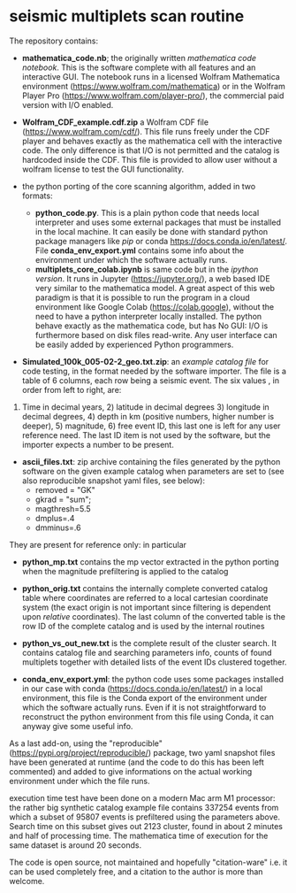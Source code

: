 # seismic multiplets scan routine

The repository contains:

* **mathematica_code.nb**; the originally written *mathematica code notebook*. This is the software complete with all features and an interactive GUI. The notebook runs in a licensed Wolfram Mathematica environment (https://www.wolfram.com/mathematica) or in the Wolfram Player Pro (https://www.wolfram.com/player-pro/), the commercial paid version with I/O enabled.

* **Wolfram_CDF_example.cdf.zip** a Wolfram CDF file (<https://www.wolfram.com/cdf/>). This file runs freely under the CDF player and behaves exactly as the mathematica cell with the interactive code. The only difference is that I/O is not permitted and the catalog is hardcoded inside the CDF. This file is provided to allow user without a wolfram license to test the GUI functionality.

* the python porting of the core scanning algorithm, added in two formats: 
   * **python\_code.py**. This is a plain python code that needs local interpreter and uses some external packages that must be installed in the local machine. It can easily be done with standard python package managers like *pip* or conda <https://docs.conda.io/en/latest/>. File **conda\_env\_export.yml**     contains some info about the environment under which the software actually runs.
   * **multiplets_core_colab.ipynb** is same code but in the *ipython version*. It runs in Jupyter (<https://jupyter.org/>), a web based IDE very similar to the mathematica model. A great aspect of this web paradigm is that it is possible to run the program in a cloud environment like Google Colab (<https://colab.google>), without the need to have a python interpreter locally installed. The python behave exactly as the mathematica code, but has No GUI: I/O is furthermore based on disk files read-write. Any user interface can be easily added by experienced Python programmers. 

* **Simulated_100k_005-02-2_geo.txt.zip**: an *example catalog file* for code testing, in the format needed by the software importer. 
The file is a table of 6 columns, each row being a seismic event. The six values , in order from left to right, are:
1) Time in decimal years, 2) latitude in decimal degrees 3) longitude in decimal degrees, 4) depth in km (positive numbers, higher number is deeper), 5) magnitude, 6) free event ID, this last one is left for any user reference need.
The last ID item is not used by the software, but the importer expects a number to be present.
* **ascii_files.txt**: zip archive containing the files generated by the python software on the given example catalog when parameters are set to (see also reproducible snapshot yaml files, see below):
  * removed = "GK"
  * gkrad = "sum"; 
  * magthresh=5.5
  * dmplus=.4
  * dmminus=.6

They are present for reference only: in particular 
* **python_mp.txt** contains the mp vector extracted in the python porting when the magnitude prefiltering is applied to the catalog
* **python_orig.txt** contains the internally complete converted catalog table where coordinates are referred to a local cartesian coordinate system (the exact origin is not important since filtering is dependent upon *relative* coordinates). 
  The last column of the converted table is the row ID of the complete catalog and is used by the internal routines
* **python_vs_out_new.txt** is the complete result of the cluster search. It contains catalog file and searching parameters info, counts of found multiplets together with detailed lists of the event IDs clustered together. 

* **conda_env_export.yml**: the python code uses some packages installed in our case with conda (<https://docs.conda.io/en/latest/>) in a local environment, this file is the Conda export of the environment under which the software actually runs. Even if it is not straightforward to reconstruct the python environment from this file using Conda, it can anyway give some useful info.

As a last add-on, using the "reproducible" (<https://pypi.org/project/reproducible/>) package, two yaml snapshot files have been generated at runtime (and the code to do this has been left commented) and added to give informations on the actual working environment under which the file runs.

execution time test have been done on a modern Mac arm M1 processor: the rather big synthetic catalog example file contains 337254 events from which a subset of 95807 events is prefiltered using the parameters above. Search time on this subset gives out 2123 cluster,  found in about 2 minutes and half of processing time. The mathematica time of execution for the same dataset is around 20 seconds.

The code is open source, not maintained and hopefully "citation-ware" i.e. it can be used completely free, and a citation to the author is more than welcome.
